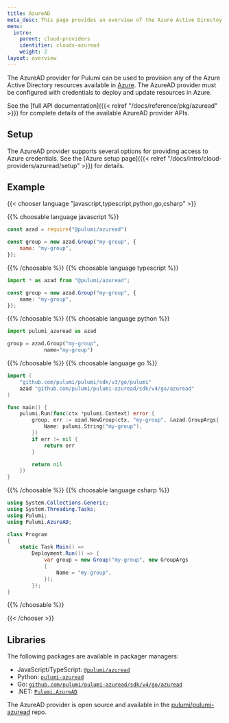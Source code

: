```yaml
---
title: AzureAD
meta_desc: This page provides an overview of the Azure Active Directoy Provider for Pulumi.
menu:
  intro:
    parent: cloud-providers
    identifier: clouds-azuread
    weight: 2
layout: overview
---
```


The AzureAD provider for Pulumi can be used to provision any of the Azure Active Directory resources available in [Azure](https://azure.microsoft.com/en-us/).
The AzureAD provider must be configured with credentials to deploy and update resources in Azure.

See the [full API documentation]({{< relref "/docs/reference/pkg/azuread" >}}) for complete details of the available AzureAD provider APIs.

## Setup

The AzureAD provider supports several options for providing access to Azure credentials.  See the [Azure setup page]({{< relref "/docs/intro/cloud-providers/azuread/setup" >}}) for details.

## Example

{{< chooser language "javascript,typescript,python,go,csharp" >}}

{{% choosable language javascript %}}

```javascript
const azad = require("@pulumi/azuread")

const group = new azad.Group("my-group", {
    name: "my-group",
});
```

{{% /choosable %}}
{{% choosable language typescript %}}

```typescript
import * as azad from "@pulumi/azuread";

const group = new azad.Group("my-group", {
    name: "my-group",
});
```

{{% /choosable %}}
{{% choosable language python %}}

```python
import pulumi_azuread as azad

group = azad.Group("my-group",
            name="my-group")
```

{{% /choosable %}}
{{% choosable language go %}}

```go
import (
	"github.com/pulumi/pulumi/sdk/v3/go/pulumi"
	azad "github.com/pulumi/pulumi-azuread/sdk/v4/go/azuread"
)

func main() {
	pulumi.Run(func(ctx *pulumi.Context) error {
		group, err := azad.NewGroup(ctx, "my-group", &azad.GroupArgs{
			Name: pulumi.String("my-group"),
		})
		if err != nil {
			return err
		}

		return nil
	})
}

```

{{% /choosable %}}
{{% choosable language csharp %}}

```csharp
using System.Collections.Generic;
using System.Threading.Tasks;
using Pulumi;
using Pulumi.AzureAD;

class Program
{
    static Task Main() =>
        Deployment.Run(() => {
            var group = new Group("my-group", new GroupArgs
            {
                Name = "my-group",
            });
        });
}
```

{{% /choosable %}}

{{< /chooser >}}

## Libraries

The following packages are available in packager managers:

* JavaScript/TypeScript: [`@pulumi/azuread`](https://www.npmjs.com/package/@pulumi/azuread)
* Python: [`pulumi-azuread`](https://pypi.org/project/pulumi-azuread/)
* Go: [`github.com/pulumi/pulumi-azuread/sdk/v4/go/azuread`](https://github.com/pulumi/pulumi-azuread)
* .NET: [`Pulumi.AzureAD`](https://www.nuget.org/packages/Pulumi.AzureAD)

The AzureAD provider is open source and available in the [pulumi/pulumi-azuread](https://github.com/pulumi/pulumi-azuread) repo.
